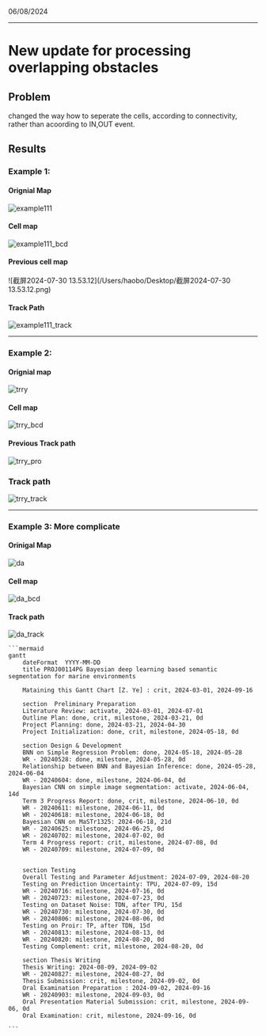 06/08/2024

---

# New update for processing overlapping obstacles
## Problem
changed the way how to seperate the cells, according to connectivity, rather than acoording to IN,OUT event.


## Results

### Example 1:

#### Orignial Map



![example111](/Users/haobo/UCL/FYP/bcd_py/results/example111.png)

#### Cell map

![example111_bcd](/Users/haobo/UCL/FYP/bcd_py/results/example111_bcd.png)
#### Previous cell map

![截屏2024-07-30 13.53.12](/Users/haobo/Desktop/截屏2024-07-30 13.53.12.png)



#### Track Path

![example111_track](/Users/haobo/UCL/FYP/bcd_py/results/example111_track.png)

---

### Example 2:

#### Orignial map

![trry](/Users/haobo/UCL/FYP/bcd_py/results/trry.png)

#### Cell map

![trry_bcd](/Users/haobo/UCL/FYP/bcd_py/results/trry_bcd.png)

#### Previous Track path

![trry_pro](/Users/haobo/UCL/FYP/bcd_py/results/trry_pro.png)

### Track path

![trry_track](/Users/haobo/UCL/FYP/bcd_py/results/trry_track.png)

---

### Example 3: More complicate

#### Orinigal Map

![da](/Users/haobo/UCL/FYP/bcd_py/results/da.png)

#### Cell map

![da_bcd](/Users/haobo/UCL/FYP/bcd_py/results/da_bcd.png)

#### Track path

![da_track](/Users/haobo/UCL/FYP/bcd_py/results/da_track.png)





````
```mermaid
gantt
    dateFormat  YYYY-MM-DD
    title PROJ00114PG Bayesian deep learning based semantic segmentation for marine environments

    Mataining this Gantt Chart [Z. Ye] : crit, 2024-03-01, 2024-09-16

    section  Preliminary Preparation
    Literature Review: activate, 2024-03-01, 2024-07-01
    Outline Plan: done, crit, milestone, 2024-03-21, 0d
    Project Planning: done, 2024-03-21, 2024-04-30
    Project Initialization: done, crit, milestone, 2024-05-18, 0d 

    section Design & Development
    BNN on Simple Regression Problem: done, 2024-05-18, 2024-05-28
    WR - 20240528: done, milestone, 2024-05-28, 0d
    Relationship between BNN and Bayesian Inference: done, 2024-05-28, 2024-06-04
    WR - 20240604: done, milestone, 2024-06-04, 0d
    Bayesian CNN on simple image segmentation: activate, 2024-06-04, 14d
    Term 3 Progress Report: done, crit, milestone, 2024-06-10, 0d
    WR - 20240611: milestone, 2024-06-11, 0d
    WR - 20240618: milestone, 2024-06-18, 0d
    Bayesian CNN on MaSTr1325: 2024-06-18, 21d
    WR - 20240625: milestone, 2024-06-25, 0d
    WR - 20240702: milestone, 2024-07-02, 0d
    Term 4 Progress report: crit, milestone, 2024-07-08, 0d
    WR - 20240709: milestone, 2024-07-09, 0d


    section Testing
    Overall Testing and Parameter Adjustment: 2024-07-09, 2024-08-20
    Testing on Prediction Uncertainty: TPU, 2024-07-09, 15d
    WR - 20240716: milestone, 2024-07-16, 0d
    WR - 20240723: milestone, 2024-07-23, 0d
    Testing on Dataset Noise: TDN, after TPU, 15d
    WR - 20240730: milestone, 2024-07-30, 0d
    WR - 20240806: milestone, 2024-08-06, 0d
    Testing on Proir: TP, after TDN, 15d
    WR - 20240813: milestone, 2024-08-13, 0d
    WR - 20240820: milestone, 2024-08-20, 0d
    Testing Complement: crit, milestone, 2024-08-20, 0d

    section Thesis Writing
    Thesis Writing: 2024-08-09, 2024-09-02
    WR - 20240827: milestone, 2024-08-27, 0d
    Thesis Submission: crit, milestone, 2024-09-02, 0d
    Oral Examination Preparation : 2024-09-02, 2024-09-16
    WR - 20240903: milestone, 2024-09-03, 0d
    Oral Presentation Material Submission: crit, milestone, 2024-09-06, 0d
    Oral Examination: crit, milestone, 2024-09-16, 0d

```

````
